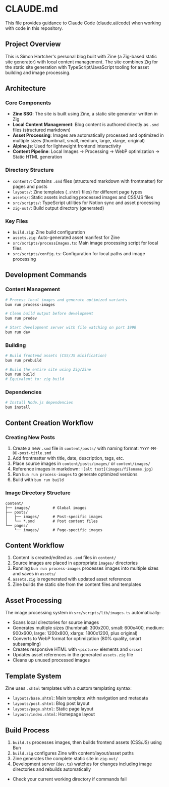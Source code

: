 # CLAUDE.md

This file provides guidance to Claude Code (claude.ai/code) when working with code in this repository.

## Project Overview

This is Simon Hartcher's personal blog built with Zine (a Zig-based static site generator) with local content management. The site combines Zig for the static site generation with TypeScript/JavaScript tooling for asset building and image processing.

## Architecture

### Core Components
- **Zine SSG**: The site is built using Zine, a static site generator written in Zig
- **Local Content Management**: Blog content is authored directly as `.smd` files (structured markdown)
- **Asset Processing**: Images are automatically processed and optimized in multiple sizes (thumbnail, small, medium, large, xlarge, original)
- **Alpine.js**: Used for lightweight frontend interactivity
- **Content Pipeline**: Local Images → Processing → WebP optimization → Static HTML generation

### Directory Structure
- `content/`: Contains `.smd` files (structured markdown with frontmatter) for pages and posts
- `layouts/`: Zine templates (`.shtml` files) for different page types
- `assets/`: Static assets including processed images and CSS/JS files
- `src/scripts/`: TypeScript utilities for Notion sync and asset processing
- `zig-out/`: Build output directory (generated)

### Key Files
- `build.zig`: Zine build configuration
- `assets.zig`: Auto-generated asset manifest for Zine
- `src/scripts/processImages.ts`: Main image processing script for local files
- `src/scripts/config.ts`: Configuration for local paths and image processing

## Development Commands

### Content Management
```bash
# Process local images and generate optimized variants
bun run process-images

# Clean build output before development
bun run predev

# Start development server with file watching on port 1990
bun run dev
```

### Building
```bash
# Build frontend assets (CSS/JS minification)
bun run prebuild

# Build the entire site using Zig/Zine
bun run build
# Equivalent to: zig build
```

### Dependencies
```bash
# Install Node.js dependencies
bun install
```

## Content Creation Workflow

### Creating New Posts
1. Create a new `.smd` file in `content/posts/` with naming format: `YYYY-MM-DD-post-title.smd`
2. Add frontmatter with title, date, description, tags, etc.
3. Place source images in `content/posts/images/` or `content/images/`
4. Reference images in markdown: `![alt text](images/filename.jpg)`
5. Run `bun run process-images` to generate optimized versions
6. Build with `bun run build`

### Image Directory Structure
```
content/
├── images/          # Global images
├── posts/
│   ├── images/      # Post-specific images
│   └── *.smd        # Post content files
└── pages/
    └── images/      # Page-specific images
```

## Content Workflow

1. Content is created/edited as `.smd` files in `content/`
2. Source images are placed in appropriate `images/` directories
3. Running `bun run process-images` processes images into multiple sizes and saves in `assets/`
4. `assets.zig` is regenerated with updated asset references
5. Zine builds the static site from the content files and templates

## Asset Processing

The image processing system in `src/scripts/lib/images.ts` automatically:
- Scans local directories for source images
- Generates multiple sizes (thumbnail: 300x200, small: 600x400, medium: 900x600, large: 1200x800, xlarge: 1800x1200, plus original)
- Converts to WebP format for optimization (80% quality, smart subsampling)
- Creates responsive HTML with `<picture>` elements and `srcset`
- Updates asset references in the generated `assets.zig` file
- Cleans up unused processed images

## Template System

Zine uses `.shtml` templates with a custom templating syntax:
- `layouts/base.shtml`: Main template with navigation and metadata
- `layouts/post.shtml`: Blog post layout
- `layouts/page.shtml`: Static page layout
- `layouts/index.shtml`: Homepage layout

## Build Process

1. `build.ts` processes images, then builds frontend assets (CSS/JS) using Bun
2. `build.zig` configures Zine with content/layout/asset paths
3. Zine generates the complete static site in `zig-out/`
4. Development server (`dev.ts`) watches for changes including image directories and rebuilds automatically
- Check your current working directory if commands fail